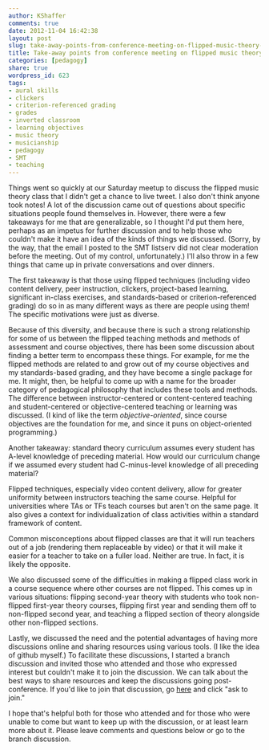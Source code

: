 ```yaml
---
author: KShaffer
comments: true
date: 2012-11-04 16:42:38
layout: post
slug: take-away-points-from-conference-meeting-on-flipped-music-theory-pedagogy
title: Take-away points from conference meeting on flipped music theory pedagogy
categories: [pedagogy]
share: true
wordpress_id: 623
tags:
- aural skills
- clickers
- criterion-referenced grading
- grades
- inverted classroom
- learning objectives
- music theory
- musicianship
- pedagogy
- SMT
- teaching
---
```


Things went so quickly at our Saturday meetup to discuss the flipped music theory class that I didn't get a chance to live tweet. I also don't think anyone took notes! A lot of the discussion came out of questions about specific situations people found themselves in. However, there were a few takeaways for me that are generalizable, so I thought I'd put them here, perhaps as an impetus for further discussion and to help those who couldn't make it have an idea of the kinds of things we discussed. (Sorry, by the way, that the email I posted to the SMT listserv did not clear moderation before the meeting. Out of my control, unfortunately.) I'll also throw in a few things that came up in private conversations and over dinners.

The first takeaway is that those using flipped techniques (including video content delivery, peer instruction, clickers, project-based learning, significant in-class exercises, and standards-based or criterion-referenced grading) do so in as many different ways as there are people using them! The specific motivations were just as diverse.

Because of this diversity, and because there is such a strong relationship for some of us between the flipped teaching methods and methods of assessment and course objectives, there has been some discussion about finding a better term to encompass these things. For example, for me the flipped methods are related to and grow out of my course objectives and my standards-based grading, and they have become a single package for me. It might, then, be helpful to come up with a name for the broader category of pedagogical philosophy that includes these tools and methods. The difference between instructor-centered or content-centered teaching and student-centered or objective-centered teaching or learning was discussed. (I kind of like the term _objective-oriented_, since course objectives are the foundation for me, and since it puns on object-oriented programming.)

Another takeaway: standard theory curriculum assumes every student has A-level knowledge of preceding material. How would our curriculum change if we assumed every student had C-minus-level knowledge of all preceding material?

Flipped techniques, especially video content delivery, allow for greater uniformity between instructors teaching the same course. Helpful for universities where TAs or TFs teach courses but aren't on the same page. It also gives a context for individualization of class activities within a standard framework of content.

Common misconceptions about flipped classes are that it will run teachers out of a job (rendering them replaceable by video) or that it will make it easier for a teacher to take on a fuller load. Neither are true. In fact, it is likely the opposite.

We also discussed some of the difficulties in making a flipped class work in a course sequence where other courses are not flipped. This comes up in various situations: flipping second-year theory with students who took non-flipped first-year theory courses, flipping first year and sending them off to non-flipped second year, and teaching a flipped section of theory alongside other non-flipped sections.

Lastly, we discussed the need and the potential advantages of having more discussions online and sharing resources using various tools. (I like the idea of github myself.) To facilitate these discussions, I started a branch discussion and invited those who attended and those who expressed interest but couldn't make it to join the discussion. We can talk about the best ways to share resources and keep the discussions going post-conference. If you'd like to join that discussion, go [here](http://branch.com/b/flipped-and-objective-oriented-pedagogy-in-music-theory) and click "ask to join."

I hope that's helpful both for those who attended and for those who were unable to come but want to keep up with the discussion, or at least learn more about it. Please leave comments and questions below or go to the branch discussion.
